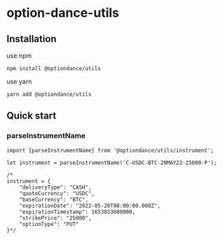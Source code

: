 # option-dance-utils

## Installation

use npm
```
npm install @optiondance/utils
```

use yarn
```
yarn add @optiondance/utils
```


## Quick start
### parseInstrumentName

```
import {parseInstrumentName} from '@optiondance/utils/instrument';

let instrument = parseInstrumentName('C-USDC-BTC-20MAY22-25000-P');

/*
instrument = {
    "deliveryType": "CASH",
    "quoteCurrency": "USDC",
    "baseCurrency": "BTC",
    "expirationDate": "2022-05-20T08:00:00.000Z",
    "expirationTimestamp": 1653033600000,
    "strikePrice": "25000",
    "optionType": "PUT"
}*/
```
